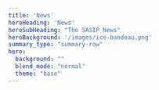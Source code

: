 ```yaml
---
title: 'News'
heroHeading: 'News'
heroSubHeading: "The SASIP News"
heroBackground: '/images/ice-bandeau.png'
summary_type: "summary-row"
hero:
  background: ""
  blend_mode: "normal"
  theme: "base"
---
```

